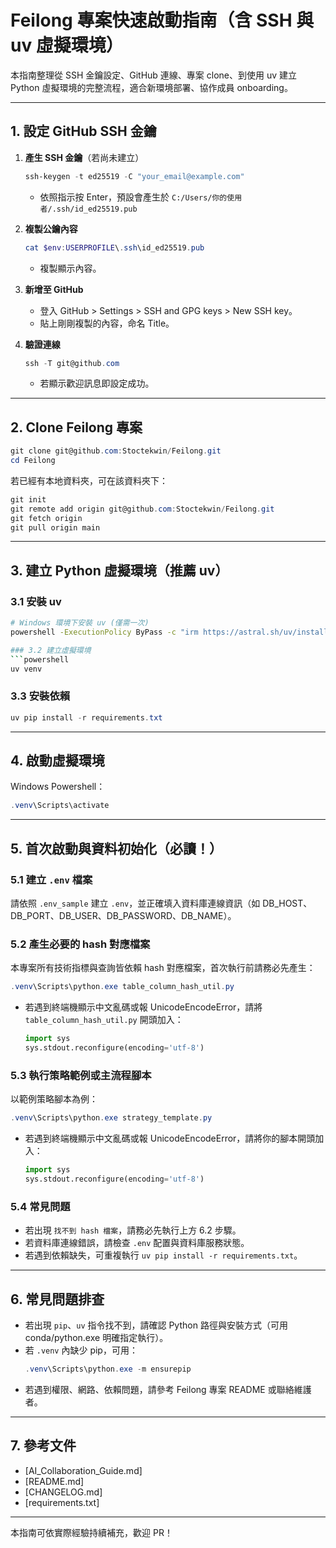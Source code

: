 # Feilong 專案快速啟動指南（含 SSH 與 uv 虛擬環境）

本指南整理從 SSH 金鑰設定、GitHub 連線、專案 clone、到使用 uv 建立 Python 虛擬環境的完整流程，適合新環境部署、協作成員 onboarding。

---

## 1. 設定 GitHub SSH 金鑰

1. **產生 SSH 金鑰**（若尚未建立）
   ```powershell
   ssh-keygen -t ed25519 -C "your_email@example.com"
   ```
   - 依照指示按 Enter，預設會產生於 `C:/Users/你的使用者/.ssh/id_ed25519.pub`

2. **複製公鑰內容**
   ```powershell
   cat $env:USERPROFILE\.ssh\id_ed25519.pub
   ```
   - 複製顯示內容。

3. **新增至 GitHub**
   - 登入 GitHub > Settings > SSH and GPG keys > New SSH key。
   - 貼上剛剛複製的內容，命名 Title。

4. **驗證連線**
   ```powershell
   ssh -T git@github.com
   ```
   - 若顯示歡迎訊息即設定成功。

---

## 2. Clone Feilong 專案

```powershell
git clone git@github.com:Stoctekwin/Feilong.git
cd Feilong
```

若已經有本地資料夾，可在該資料夾下：
```powershell
git init
git remote add origin git@github.com:Stoctekwin/Feilong.git
git fetch origin
git pull origin main
```

---

## 3. 建立 Python 虛擬環境（推薦 uv）

### 3.1 安裝 uv
```bash
# Windows 環境下安裝 uv (僅需一次)
powershell -ExecutionPolicy ByPass -c "irm https://astral.sh/uv/install.ps1 | iex"

### 3.2 建立虛擬環境
```powershell
uv venv
```

### 3.3 安裝依賴
```powershell
uv pip install -r requirements.txt
```

---

## 4. 啟動虛擬環境

Windows Powershell：
```powershell
.venv\Scripts\activate
```

---

## 5. 首次啟動與資料初始化（**必讀！**）

### 5.1 建立 `.env` 檔案
請依照 `.env_sample` 建立 `.env`，並正確填入資料庫連線資訊（如 DB_HOST、DB_PORT、DB_USER、DB_PASSWORD、DB_NAME）。

### 5.2 產生必要的 hash 對應檔案
本專案所有技術指標與查詢皆依賴 hash 對應檔案，首次執行前請務必先產生：
```powershell
.venv\Scripts\python.exe table_column_hash_util.py
```
- 若遇到終端機顯示中文亂碼或報 UnicodeEncodeError，請將 `table_column_hash_util.py` 開頭加入：
  ```python
  import sys
  sys.stdout.reconfigure(encoding='utf-8')
  ```

### 5.3 執行策略範例或主流程腳本
以範例策略腳本為例：
```powershell
.venv\Scripts\python.exe strategy_template.py
```
- 若遇到終端機顯示中文亂碼或報 UnicodeEncodeError，請將你的腳本開頭加入：
  ```python
  import sys
  sys.stdout.reconfigure(encoding='utf-8')
  ```

### 5.4 常見問題
- 若出現 `找不到 hash 檔案`，請務必先執行上方 6.2 步驟。
- 若資料庫連線錯誤，請檢查 `.env` 配置與資料庫服務狀態。
- 若遇到依賴缺失，可重複執行 `uv pip install -r requirements.txt`。

---

## 6. 常見問題排查
- 若出現 `pip`、`uv` 指令找不到，請確認 Python 路徑與安裝方式（可用 conda/python.exe 明確指定執行）。
- 若 `.venv` 內缺少 pip，可用：
  ```powershell
  .venv\Scripts\python.exe -m ensurepip
  ```
- 若遇到權限、網路、依賴問題，請參考 Feilong 專案 README 或聯絡維護者。

---

## 7. 參考文件
- [AI_Collaboration_Guide.md]
- [README.md]
- [CHANGELOG.md]
- [requirements.txt]

---

本指南可依實際經驗持續補充，歡迎 PR！
